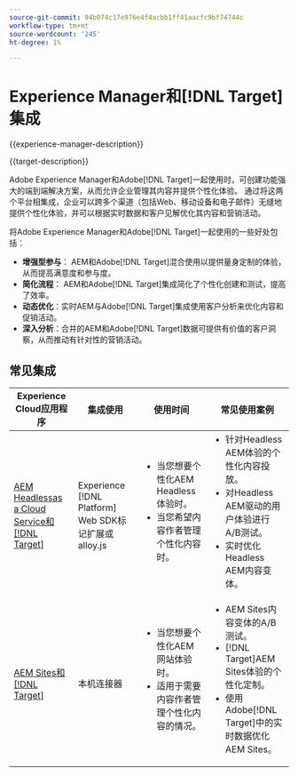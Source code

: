 ```yaml
---
source-git-commit: 94b074c17e976e4f4acbb1ff41aacfc9bf74744c
workflow-type: tm+mt
source-wordcount: '245'
ht-degree: 1%

---
```



# Experience Manager和[!DNL Target]集成

{{experience-manager-description}}

{{target-description}}

Adobe Experience Manager和Adobe[!DNL Target]一起使用时，可创建功能强大的端到端解决方案，从而允许企业管理其内容并提供个性化体验。 通过将这两个平台相集成，企业可以跨多个渠道（包括Web、移动设备和电子邮件）无缝地提供个性化体验，并可以根据实时数据和客户见解优化其内容和营销活动。

将Adobe Experience Manager和Adobe[!DNL Target]一起使用的一些好处包括：

+ **增强型参与**： AEM和Adobe[!DNL Target]混合使用以提供量身定制的体验，从而提高满意度和参与度。
+ **简化流程**： AEM和Adobe[!DNL Target]集成简化了个性化创建和测试，提高了效率。
+ **动态优化**：实时AEM与Adobe[!DNL Target]集成使用客户分析来优化内容和促销活动。
+ **深入分析**：合并的AEM和Adobe[!DNL Target]数据可提供有价值的客户洞察，从而推动有针对性的营销活动。

## 常见集成

<table>
    <thead>
        <tr>
            <th>Experience Cloud应用程序</th>
            <th>集成使用</th>
            <th>使用时间</th>
            <th>常见使用案例</th>
        </tr>
    </thead>
    <tbody>
        <tr>
            <td><a href="https://experienceleague.adobe.com/docs/experience-manager-learn/cloud-service/integrations/target.html" target="_blank" rel="noreferrer">AEM Headlessas a Cloud Service和 [!DNL Target]</a></td>
            <td>Experience [!DNL Platform] Web SDK标记扩展或alloy.js</td>
            <td>
              <ul style="margin-top: 0;">
                <li>当您想要个性化AEM Headless体验时。</li>
                <li>当您希望内容作者管理个性化内容时。</li>
              </ul>
            </td>
            <td>
                <ul style="margin-top: 0;">
                  <li>针对Headless AEM体验的个性化内容投放。</li>
                  <li>对Headless AEM驱动的用户体验进行A/B测试。</li>
                  <li>实时优化Headless AEM内容变体。</li>
                </ul>
            </td>
        </tr>
        <tr>
            <td><a href="https://experienceleague.adobe.com/docs/experience-manager-learn/sites/integrations/target/overview.html" target="_blank" rel="noreferrer">AEM Sites和 [!DNL Target]</a></td>
            <td>本机连接器</td>
            <td>
                <ul style="margin-top: 0;">
                    <li>当您想要个性化AEM网站体验时。</li>
                    <li>适用于需要内容作者管理个性化内容的情况。</li>
                </ul>
            </td>
            <td>
              <ul style="margin-top: 0;">
                <li>AEM Sites内容变体的A/B测试。</li>
                <li>[!DNL Target]AEM Sites体验的个性化定制。</li>
                <li>使用Adobe[!DNL Target]中的实时数据优化AEM Sites。</li>
              </ul>
            </td>
        </tr>
    </tbody>          
</table>

